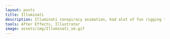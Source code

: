 ```yaml
---
layout: posts
title: Illuminati
description: Illuminati conspiracy animation, had alot of fun rigging the spaceship and creating the 3d pyramid top. The silly audio is me too.
tools: After Effects, Illustrator
image: assets/img/Illuminati_sm.gif
---
```

